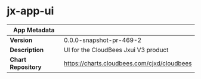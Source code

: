 # jx-app-ui

|App Metadata||
|---|---|
| **Version** | 0.0.0-snapshot-pr-469-2 |
| **Description** | UI for the CloudBees Jxui V3 product |
| **Chart Repository** | https://charts.cloudbees.com/cjxd/cloudbees |
